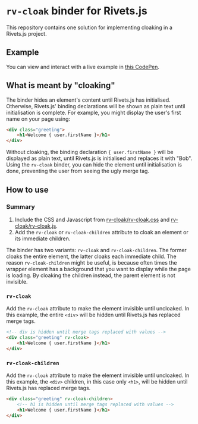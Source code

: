 # ```rv-cloak``` binder for Rivets.js

This repository contains one solution for implementing cloaking in a Rivets.js project.

## Example

You can view and interact with a live example in [this CodePen](https://codepen.io/ralphvk/pen/RwjBoGo).

## What is meant by "cloaking"

The binder hides an element's content until Rivets.js has initialised. Otherwise, Rivets.js' binding declarations will be shown as plain text until initialisation is complete. For example, you might display the user's first name on your page using:

```html
<div class="greeting">
    <h1>Welcome { user.firstName }</h1>
</div>
```

Without cloaking, the binding declaration ```{ user.firstName }``` will be displayed as plain text, until Rivets.js is initialised and replaces it with "Bob". Using the ```rv-cloak``` binder, you can hide the element until initialisation is done, preventing the user from seeing the ugly merge tag.

## How to use

### Summary

1. Include the CSS and Javascript from [rv-cloak/rv-cloak.css](rv-cloak/rv-cloak.css) and [rv-cloak/rv-cloak.js](rv-cloak/rv-cloak.js).
2. Add the ```rv-cloak``` or ```rv-cloak-children``` attribute to cloak an element or its immediate children.

The binder has two variants: ```rv-cloak``` and ```rv-cloak-children```. The former cloaks the entire element, the latter cloaks each immediate child. The reason ```rv-cloak-children``` might be useful, is because often times the wrapper element has a background that you want to display while the page is loading. By cloaking the children instead, the parent element is not invisible.

### ```rv-cloak```

Add the ```rv-cloak``` attribute to make the element invisible until uncloaked. In this example, the entire ```<div>``` will be hidden until Rivets.js has replaced merge tags.

```html
<!-- div is hidden until merge tags replaced with values -->
<div class="greeting" rv-cloak>
    <h1>Welcome { user.firstName }</h1>
</div>
```

### ```rv-cloak-children```

Add the ```rv-cloak``` attribute to make the element invisible until uncloaked. In this example, the ```<div>``` children, in this case only ```<h1>```, will be hidden until Rivets.js has replaced merge tags.

```html
<div class="greeting" rv-cloak-children>
    <!-- h1 is hidden until merge tags replaced with values -->
    <h1>Welcome { user.firstName }</h1>
</div>
```